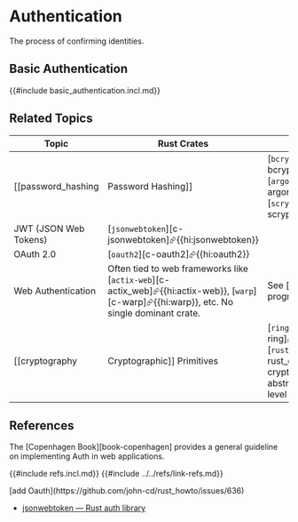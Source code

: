 # Authentication

The process of confirming identities.

## Basic Authentication

{{#include basic_authentication.incl.md}}

## Related Topics

| Topic | Rust Crates | Notes |
|---|---|---|
| [[password_hashing | Password Hashing]] | [`bcrypt`][c-bcrypt]⮳{{hi:bcrypt}}, [`argon2`][c-argon2]⮳{{hi:argon2}}, [`scrypt`][c-scrypt]⮳{{hi:scrypt}}| [[hashing | Hashing]] |
| JWT (JSON Web Tokens) | [`jsonwebtoken`][c-jsonwebtoken]⮳{{hi:jsonwebtoken}} | |
| OAuth 2.0 | [`oauth2`][c-oauth2]⮳{{hi:oauth2}} | |
| Web Authentication | Often tied to web frameworks like [`actix-web`][c-actix_web]⮳{{hi:actix-web}}, [`warp`][c-warp]⮳{{hi:warp}}, etc. No single dominant crate. | See [[web-programming | Web Programming]] and [[web-programming_http-server | Web Programming HTTP Server]]. |
| [[cryptography | Cryptographic]] Primitives | [`ring`][c-ring]⮳{{hi:ring}}, [`rust-crypto`][c-rust_crypto]⮳{{hi:rust-crypto}} (often abstracted by higher-level crates). | See [[encryption | Encryption]], [[signature | Signatures]], [[certificates | Certificates]] and [[cryptography_utilities | Cryptography Utilities]] |

## References

The [Copenhagen Book][book-copenhagen] provides a general guideline on implementing Auth in web applications.

{{#include refs.incl.md}}
{{#include ../../refs/link-refs.md}}

<div class="hidden">
[add Oauth](https://github.com/john-cd/rust_howto/issues/636)

- [jsonwebtoken — Rust auth library](https://lib.rs/crates/jsonwebtoken)

</div>
